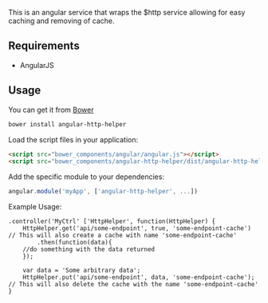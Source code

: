 
This is an angular service that wraps the $http service allowing for easy caching and removing of cache.

## Requirements

- AngularJS

## Usage


You can get it from [Bower](http://bower.io/)

```sh
bower install angular-http-helper
```

Load the script files in your application:

```html
<script src="bower_components/angular/angular.js"></script>
<script src="bower_components/angular-http-helper/dist/angular-http-helper.min.js"></script>
```

Add the specific module to your dependencies:

```javascript
angular.module('myApp', ['angular-http-helper', ...])
```

Example Usage:
```
.controller('MyCtrl' ['HttpHelper', function(HttpHelper) {
    HttpHelper.get('api/some-endpoint', true, 'some-endpoint-cache') // This will also create a cache with name 'some-endpoint-cache'
        .then(function(data){
    //do something with the data returned
    });

    var data = 'Some arbitrary data';
    HttpHelper.put('api/some-endpoint', data, 'some-endpoint-cache'); // This will also delete the cache with the name 'some-endpoint-cache'
}
```